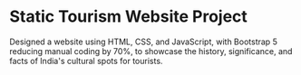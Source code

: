 # Static Tourism Website Project
Designed a website using HTML, CSS, and JavaScript, with 
Bootstrap 5 reducing manual coding by 70%, to showcase the 
history, significance, and facts of India's cultural spots for 
tourists.
